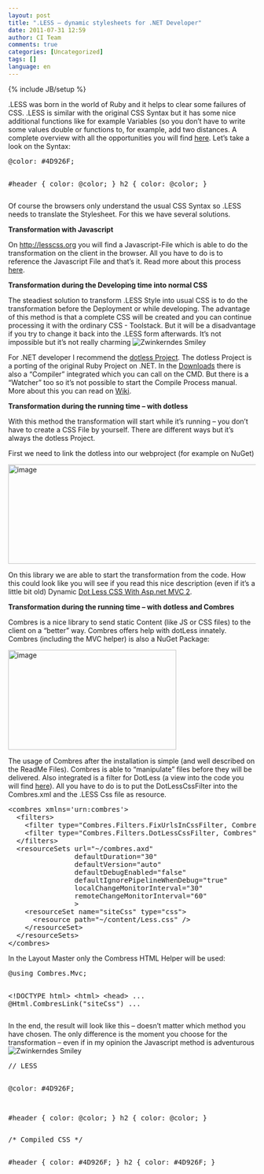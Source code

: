 ```yaml
---
layout: post
title: ".LESS – dynamic stylesheets for .NET Developer"
date: 2011-07-31 12:59
author: CI Team
comments: true
categories: [Uncategorized]
tags: []
language: en
---
```

{% include JB/setup %}
<p>.LESS was born in the world of Ruby and it helps to clear some failures of CSS. .LESS is similar with the original CSS Syntax but it has some nice additional functions like for example Variables (so you don’t have to write some values double or functions to, for example, add two distances. A complete overview with all the opportunities you will find <a href="http://lesscss.org/">here</a>. Let’s take a look on the Syntax:</p>  <div style="padding-bottom: 0px; margin: 0px; padding-left: 0px; padding-right: 0px; display: inline; float: none; padding-top: 0px" id="scid:812469c5-0cb0-4c63-8c15-c81123a09de7:897b4afc-9b6c-477b-98ec-52c6dba5e88a" class="wlWriterEditableSmartContent"><pre name="code" class="c#">@color: #4D926F;

#header {
  color: @color;
}
h2 {
  color: @color;
}</pre></div>

<p>Of course the browsers only understand the usual CSS Syntax so .LESS needs to translate the Stylesheet. For this we have several solutions. </p>

<p><b>Transformation with Javascript</b></p>




<p>On <a href="http://lesscss.org">http://lesscss.org</a> you will find a Javascript-File which is able to do the transformation on the client in the browser. All you have to do is to reference the Javascript File and that’s it. Read more about this process <a href="http://lesscss.org/#-client-side-usage">here</a>.</p>

<p><b>Transformation during the Developing time into normal CSS</b></p>




<p>The steadiest solution to transform .LESS Style into usual CSS is to do the transformation before the Deployment or while developing. The advantage of this method is that a complete CSS will be created and you can continue processing it with the ordinary CSS - Toolstack. But it will be a disadvantage if you try to change it back into the .LESS form afterwards. It’s not impossible but it’s not really charming <img style="border-bottom-style: none; border-left-style: none; border-top-style: none; border-right-style: none" class="wlEmoticon wlEmoticon-winkingsmile" alt="Zwinkerndes Smiley" src="{{BASE_PATH}}/assets/wp-images-en/wlEmoticon-winkingsmile21.png" /></p>

<p>For .NET developer I recommend the <a href="http://www.dotlesscss.org/">dotless Project</a>. The dotless Project is a porting of the original Ruby Project on .NET. In the <a href="https://github.com/dotless/dotless/downloads">Downloads</a> there is also a “Compiler” integrated which you can call on the CMD. But there is a “Watcher” too so it’s not possible to start the Compile Process manual. More about this you can read on <a href="https://github.com/dotless/dotless/wiki">Wiki</a>. </p>

<p><b>Transformation during the running time – with dotless</b></p>

<p>With this method the transformation will start while it’s running – you don’t have to create a CSS File by yourself. There are different ways but it’s always the dotless Project. </p>

<p>First we need to link the dotless into our webproject (for example on NuGet)</p>

<p><img style="background-image: none; border-bottom: 0px; border-left: 0px; padding-left: 0px; padding-right: 0px; border-top: 0px; border-right: 0px; padding-top: 0px" title="image" border="0" alt="image" src="{{BASE_PATH}}/assets/wp-images-de/image_thumb469.png" width="543" height="202" /></p>

<p>On this library we are able to start the transformation from the code. How this could look like you will see if you read this nice description (even if it’s a little bit old) Dynamic <a href="http://schotime.net/blog/index.php/2010/07/02/dynamic-dot-less-css-with-asp-net-mvc-2/">Dot Less CSS With Asp.net MVC 2</a>. </p>

<p><b>Transformation during the running time – with dotless and Combres</b></p>

<p>Combres is a nice library to send static Content (like JS or CSS files) to the client on a “better” way. Combres offers help with dotLess innately. Combres (including the MVC helper) is also a NuGet Package:</p>

<p><img style="background-image: none; border-bottom: 0px; border-left: 0px; padding-left: 0px; padding-right: 0px; border-top: 0px; border-right: 0px; padding-top: 0px" title="image" border="0" alt="image" src="{{BASE_PATH}}/assets/wp-images-de/image_thumb470.png" width="342" height="203" /></p>

<p>The usage of Combres after the installation is simple (and well described on the ReadMe Files). Combres is able to “manipulate” files before they will be delivered. Also integrated is a filter for DotLess (a view into the code you will find <a href="http://www.codeproject.com/KB/aspnet/combres2.aspx">here</a>). All you have to do is to put the DotLessCssFilter into the Combres.xml and the .LESS Css file as resource. </p>

<div style="padding-bottom: 0px; margin: 0px; padding-left: 0px; padding-right: 0px; display: inline; float: none; padding-top: 0px" id="scid:812469c5-0cb0-4c63-8c15-c81123a09de7:2b293b31-4219-4d7c-bbc0-99923c928829" class="wlWriterEditableSmartContent"><pre name="code" class="c#">&lt;combres xmlns='urn:combres'&gt;
  &lt;filters&gt;
    &lt;filter type="Combres.Filters.FixUrlsInCssFilter, Combres" /&gt;
    &lt;filter type="Combres.Filters.DotLessCssFilter, Combres" /&gt;
  &lt;/filters&gt;
  &lt;resourceSets url="~/combres.axd"
                defaultDuration="30"
                defaultVersion="auto"
                defaultDebugEnabled="false"
                defaultIgnorePipelineWhenDebug="true"
                localChangeMonitorInterval="30"
                remoteChangeMonitorInterval="60"
                &gt;
    &lt;resourceSet name="siteCss" type="css"&gt;
      &lt;resource path="~/content/Less.css" /&gt;
    &lt;/resourceSet&gt;
  &lt;/resourceSets&gt;
&lt;/combres&gt;</pre></div>

<p>In the Layout Master only the Combress HTML Helper will be used:</p>

<div style="padding-bottom: 0px; margin: 0px; padding-left: 0px; padding-right: 0px; display: inline; float: none; padding-top: 0px" id="scid:812469c5-0cb0-4c63-8c15-c81123a09de7:b83f1343-5bca-4bc3-90c6-376a45bbb500" class="wlWriterEditableSmartContent"><pre name="code" class="c#">@using Combres.Mvc;

&lt;!DOCTYPE html&gt;
&lt;html&gt;
&lt;head&gt;
	...
    @Html.CombresLink("siteCss")
	...</pre></div>

<p>In the end, the result will look like this – doesn’t matter which method you have chosen. The only difference is the moment you choose for the transformation – even if in my opinion the Javascript method is adventurous <img style="border-bottom-style: none; border-left-style: none; border-top-style: none; border-right-style: none" class="wlEmoticon wlEmoticon-winkingsmile" alt="Zwinkerndes Smiley" src="{{BASE_PATH}}/assets/wp-images-en/wlEmoticon-winkingsmile21.png" /></p>















<div style="padding-bottom: 0px; margin: 0px; padding-left: 0px; padding-right: 0px; display: inline; float: none; padding-top: 0px" id="scid:812469c5-0cb0-4c63-8c15-c81123a09de7:6d7f3ef8-1dbd-4880-bb85-a04152bfa9bb" class="wlWriterEditableSmartContent"><pre name="code" class="c#">// LESS

@color: #4D926F;

#header {
  color: @color;
}
h2 {
  color: @color;
}</pre></div>

<div style="padding-bottom: 0px; margin: 0px; padding-left: 0px; padding-right: 0px; display: inline; float: none; padding-top: 0px" id="scid:812469c5-0cb0-4c63-8c15-c81123a09de7:ef63f6ca-5c7c-4b22-af5c-6624cf64ba7c" class="wlWriterEditableSmartContent"><pre name="code" class="c#">/* Compiled CSS */

#header {
  color: #4D926F;
}
h2 {
  color: #4D926F;
}</pre></div>
